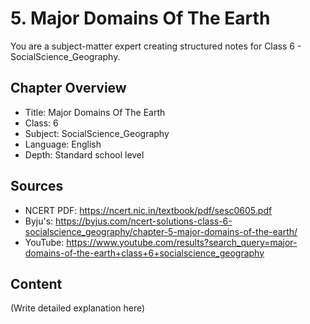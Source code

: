 # 5. Major Domains Of The Earth

You are a subject-matter expert creating structured notes for Class 6 - SocialScience_Geography.

## Chapter Overview
- Title: Major Domains Of The Earth
- Class: 6
- Subject: SocialScience_Geography
- Language: English
- Depth: Standard school level

## Sources
- NCERT PDF: https://ncert.nic.in/textbook/pdf/sesc0605.pdf
- Byju's: https://byjus.com/ncert-solutions-class-6-socialscience_geography/chapter-5-major-domains-of-the-earth/
- YouTube: https://www.youtube.com/results?search_query=major-domains-of-the-earth+class+6+socialscience_geography

## Content
(Write detailed explanation here)
